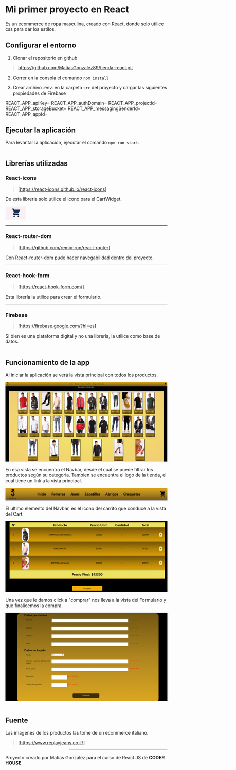 # Mi primer proyecto en React

Es un ecommerce de ropa masculina, creado con React, donde solo utilice css para dar los estilos. 

## Configurar el entorno

1. Clonar el repositorio en github
>https://github.com/MatiasGonzalez89/tienda-react.git

2. Correr en la consola el comando ```npm install```

3. Crear archivo .env. en la carpeta ```src``` del proyecto y cargar las siguientes propiedades de Firebase


REACT_APP_apiKey=
REACT_APP_authDomain=
REACT_APP_projectId=
REACT_APP_storageBucket=
REACT_APP_messagingSenderId=
REACT_APP_appId=

## Ejecutar la aplicación

Para levantar la aplicación, ejecutar el comando ```npm run start```.


>>>>>>>>>>>>>>>>>>>>__________


## Librerías utilizadas

### React-icons

> [https://react-icons.github.io/react-icons]

De esta libreria solo utilice el icono para el CartWidget.

![carrito](./public/carrito.png)

______

### React-router-dom

>[https://github.com/remix-run/react-router]

Con React-router-dom pude hacer navegabilidad dentro del proyecto.

_____

### React-hook-form

>[https://react-hook-form.com/]

Esta librería la utilice para crear el formulario.

____


### Firebase

> [https://firebase.google.com/?hl=es]

Si bien es una plataforma digital y no una librería, la utilice como base de datos.

>>>>>>>>>>>>>>>>>>>>______

## Funcionamiento de la app

Al iniciar la aplicación se verá la vista principal con todos los productos.


![Vista principal de la app](./public/home.png)

En esa vista se encuentra el Navbar, desde el cual se puede filtrar los productos según su categoria. Tambien se encuentra el logo de la tienda, el cual tiene un link a la vista principal.

![Navbar](./public/Navbar.png)

 El ultimo elemento del Navbar, es el icono del carrito que conduce a la vista del Cart.

![Vista del Cart](./public/cart.png)

Una vez que le damos click a "comprar" nos lleva a la vista del Formulario y que finalicemos la compra.

![Vista del Formulario](./public/formulario.png)


>>>>>>>>>>>>>>>>_______

## Fuente

Las imagenes de los productos las tome de un ecommerce italiano.

>[https://www.replayjeans.co.il/]

>>>>>______

Proyecto creado por Matias González para el curso de React JS de **CODER HOUSE**